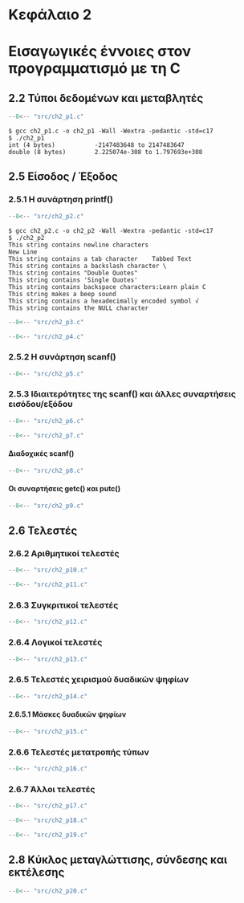 # Κεφάλαιο 2

<h1>Εισαγωγικές έννοιες στον προγραμματισμό με τη C</h1>

## 2.2 Τύποι δεδομένων και μεταβλητές

```{.c title="ch2_p1.c" linenums="1"}
--8<-- "src/ch2_p1.c"
```

```{.text .nocopy}
$ gcc ch2_p1.c -o ch2_p1 -Wall -Wextra -pedantic -std=c17
$ ./ch2_p1
int (4 bytes)           -2147483648 to 2147483647
double (8 bytes)        2.225074e-308 to 1.797693e+308
```

## 2.5 Είσοδος / Έξοδος

### 2.5.1 Η συνάρτηση printf()

```{.c title="ch2_p2.c" linenums="1"}
--8<-- "src/ch2_p2.c"
```

```{.text .nocopy}
$ gcc ch2_p2.c -o ch2_p2 -Wall -Wextra -pedantic -std=c17
$ ./ch2_p2
This string contains newline characters 
New Line
This string contains a tab character    Tabbed Text
This string contains a backslash character \
This string contains "Double Quotes"
This string contains 'Single Quotes'
This string contains backspace characters:Learn plain C
This string makes a beep sound
This string contains a hexadecimally encoded symbol √
This string contains the NULL character
```

```{.c title="ch2_p3.c" linenums="1"}
--8<-- "src/ch2_p3.c"
```

```{.c title="ch2_p4.c" linenums="1"}
--8<-- "src/ch2_p4.c"
```

### 2.5.2 Η συνάρτηση scanf()
```{.c title="ch2_p5.c" linenums="1"}
--8<-- "src/ch2_p5.c"
```

### 2.5.3 Ιδιαιτερότητες της scanf() και άλλες συναρτήσεις εισόδου/εξόδου
```{.c title="ch2_p6.c" linenums="1"}
--8<-- "src/ch2_p6.c"
```

```{.c title="ch2_p7.c" linenums="1"}
--8<-- "src/ch2_p7.c"
```

#### Διαδοχικές scanf()
```{.c title="ch2_p8.c" linenums="1"}
--8<-- "src/ch2_p8.c"
```

#### Οι συναρτήσεις getc() και putc()
```{.c title="ch2_p9.c" linenums="1"}
--8<-- "src/ch2_p9.c"
```

## 2.6 Τελεστές

### 2.6.2 Αριθμητικοί τελεστές
```{.c title="ch2_p10.c" linenums="1"}
--8<-- "src/ch2_p10.c"
```

```{.c title="ch2_p11.c" linenums="1"}
--8<-- "src/ch2_p11.c"
```

### 2.6.3 Συγκριτικοί τελεστές
```{.c title="ch2_p12.c" linenums="1"}
--8<-- "src/ch2_p12.c"
```

### 2.6.4 Λογικοί τελεστές
```{.c title="ch2_p13.c" linenums="1"}
--8<-- "src/ch2_p13.c"
```

### 2.6.5 Τελεστές χειρισμού δυαδικών ψηφίων
```{.c title="ch2_p14.c" linenums="1"}
--8<-- "src/ch2_p14.c"
```

#### 2.6.5.1 Μάσκες δυαδικών ψηφίων
```{.c title="ch2_p15.c" linenums="1"}
--8<-- "src/ch2_p15.c"
```

### 2.6.6 Τελεστές μετατροπής τύπων
```{.c title="ch2_p16.c" linenums="1"}
--8<-- "src/ch2_p16.c"
```

### 2.6.7 Άλλοι τελεστές
```{.c title="ch2_p17.c" linenums="1"}
--8<-- "src/ch2_p17.c"
```

```{.c title="ch2_p18.c" linenums="1"}
--8<-- "src/ch2_p18.c"
```

```{.c title="ch2_p19.c" linenums="1"}
--8<-- "src/ch2_p19.c"
```

## 2.8 Κύκλος μεταγλώττισης, σύνδεσης και εκτέλεσης

```{.c title="ch2_p20.c" linenums="1"}
--8<-- "src/ch2_p20.c"
```

<!-- ## 2.9 Ασκήσεις

***Άσκηση 1***
```{.c title="ch2_e1.c" linenums="1"}
--8<-- "src/ch2_e1.c"
```

***Άσκηση 2***
```{.c title="ch2_e2.c" linenums="1"}
--8<-- "src/ch2_e2.c"
```

***Άσκηση 3***
```{.c title="ch2_e3.c" linenums="1"}
--8<-- "src/ch2_e3.c"
```

***Άσκηση 4***
```{.c title="ch2_e4.c" linenums="1"}
--8<-- "src/ch2_e4.c"
```

***Άσκηση 5***
```{.c title="ch2_e5.c" linenums="1"}
--8<-- "src/ch2_e5.c"
```
 -->
